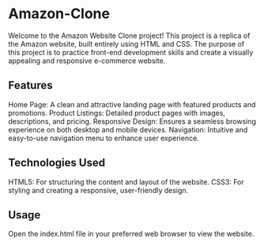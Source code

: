 # Amazon-Clone
Welcome to the Amazon Website Clone project! This project is a replica of the Amazon website, built entirely using HTML and CSS. The purpose of this project is to practice front-end development skills and create a visually appealing and responsive e-commerce website.

## Features
Home Page: A clean and attractive landing page with featured products and promotions.
Product Listings: Detailed product pages with images, descriptions, and pricing.
Responsive Design: Ensures a seamless browsing experience on both desktop and mobile devices.
Navigation: Intuitive and easy-to-use navigation menu to enhance user experience.

## Technologies Used
HTML5: For structuring the content and layout of the website.
CSS3: For styling and creating a responsive, user-friendly design.

## Usage
Open the index.html file in your preferred web browser to view the website.
